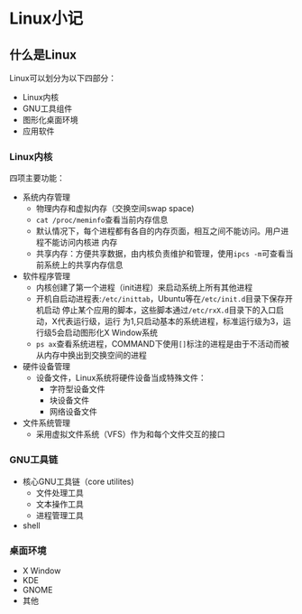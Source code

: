 # Linux小记

## 什么是Linux

Linux可以划分为以下四部分：

* Linux内核
* GNU工具组件
* 图形化桌面环境
* 应用软件

### Linux内核

四项主要功能：

* 系统内存管理
  * 物理内存和虚拟内存（交换空间swap space)
  * `cat /proc/meminfo`查看当前内存信息
  * 默认情况下，每个进程都有各自的内存页面，相互之间不能访问。用户进程不能访问内核进  内存
  * 共享内存：方便共享数据，由内核负责维护和管理，使用`ipcs -m`可查看当前系统上的共享内存信息
* 软件程序管理
  * 内核创建了第一个进程（init进程）来启动系统上所有其他进程
  * 开机自启动进程表:`/etc/inittab`，Ubuntu等在`/etc/init.d`目录下保存开机启动  停止某个应用的脚本，这些脚本通过`/etc/rxX.d`目录下的入口启动，X代表运行级，运行  为1,只启动基本的系统进程，标准运行级为3，运行级5会启动图形化X Window系统
  * `ps ax`查看系统进程，COMMAND下使用`[]`标注的进程是由于不活动而被从内存中换出到交换空间的进程
* 硬件设备管理
  * 设备文件，Linux系统将硬件设备当成特殊文件：
    * 字符型设备文件
    * 块设备文件
    * 网络设备文件
* 文件系统管理
  * 采用虚拟文件系统（VFS）作为和每个文件交互的接口

### GNU工具链

* 核心GNU工具链（core utilites)
  * 文件处理工具
  * 文本操作工具
  * 进程管理工具
* shell

### 桌面环境

* X Window
* KDE
* GNOME
* 其他

